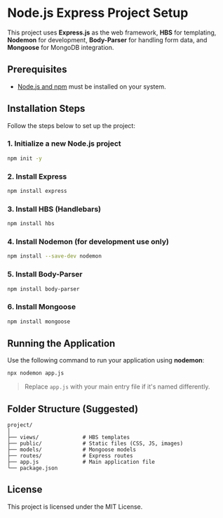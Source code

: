 # Node.js Express Project Setup

This project uses **Express.js** as the web framework, **HBS** for templating, **Nodemon** for development, **Body-Parser** for handling form data, and **Mongoose** for MongoDB integration.

## Prerequisites

- [Node.js and npm](https://nodejs.org/) must be installed on your system.

## Installation Steps

Follow the steps below to set up the project:

### 1. Initialize a new Node.js project

```bash
npm init -y
```

### 2. Install Express

```bash
npm install express
```

### 3. Install HBS (Handlebars)

```bash
npm install hbs
```

### 4. Install Nodemon (for development use only)

```bash
npm install --save-dev nodemon
```

### 5. Install Body-Parser

```bash
npm install body-parser
```

### 6. Install Mongoose

```bash
npm install mongoose
```

## Running the Application

Use the following command to run your application using **nodemon**:

```bash
npx nodemon app.js
```

> Replace `app.js` with your main entry file if it's named differently.

## Folder Structure (Suggested)

```
project/
│
├── views/              # HBS templates
├── public/             # Static files (CSS, JS, images)
├── models/             # Mongoose models
├── routes/             # Express routes
├── app.js              # Main application file
└── package.json
```

## License

This project is licensed under the MIT License.
